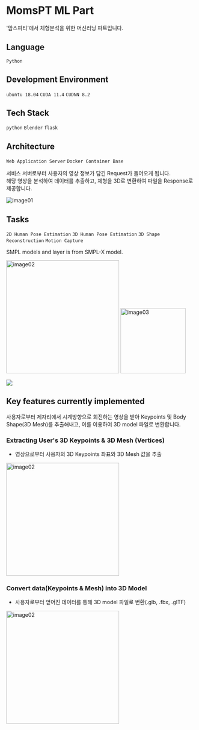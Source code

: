 # MomsPT ML Part

'맘스피티'에서 체형분석을 위한 머신러닝 파트입니다.

## Language
`Python`

## Development Environment

`ubuntu 18.04` `CUDA 11.4` `CUDNN 8.2`

## Tech Stack

`python` `Blender` `flask`

## Architecture
`Web Application Server` `Docker Container Base`

서비스 서버로부터 사용자의 영상 정보가 담긴 Request가 들어오게 됩니다.<br>
해당 영상을 분석하여 데이터를 추출하고, 체형을 3D로 변환하여 파일을 Response로 제공합니다.


![image01](https://user-images.githubusercontent.com/64190071/129139159-d26cdaea-ec35-49ec-b593-5604712f19c2.png)


## Tasks
`2D Human Pose Estimation` `3D Human Pose Estimation` `3D Shape Reconstruction` `Motion Capture`

SMPL models and layer is from SMPL-X model.

<img width="300" alt="image02" src="https://user-images.githubusercontent.com/64190071/129139801-3cfea146-ef33-4f9e-92eb-a948b6f0608f.png">
<img width="173" alt="image03" src="https://user-images.githubusercontent.com/64190071/129139803-7c62227f-9499-4b9a-9b35-60a6312d7c19.png">


![](https://user-images.githubusercontent.com/64190071/129138263-a3ee6d5e-b9e2-41d4-8a38-e3a04c25b314.gif)


## Key features currently implemented

사용자로부터 제자리에서 시계방향으로 회전하는 영상을 받아 Keypoints 및 Body Shape(3D Mesh)를 추출해내고, 이를 이용하여 3D model 파일로 변환합니다.

### Extracting User's 3D Keypoints & 3D Mesh (Vertices)
  - 영상으로부터 사용자의 3D Keypoints 좌표와 3D Mesh 값을 추출
  <img height="300" alt="image02" src="https://user-images.githubusercontent.com/64190071/129141755-ab04fe4d-706f-49bc-bd75-00448ef7fd20.jpeg">


### Convert data(Keypoints & Mesh) into 3D Model
  - 사용자로부터 얻어진 데이터를 통해 3D model 파일로 변환(.glb, .fbx, .glTF)
  <img height="300" alt="image02" src="https://user-images.githubusercontent.com/64190071/129141781-f1468439-e23b-448b-b59d-fbef584021e4.gif">
